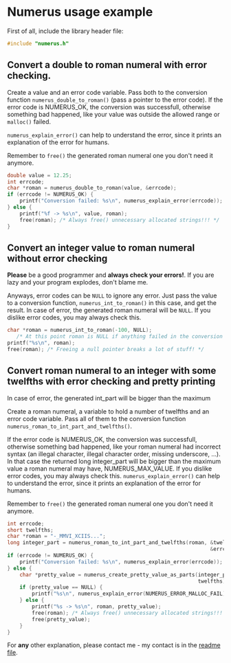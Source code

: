 # Numerus usage example #

First of all, include the library header file:

```C
#include "numerus.h"
```

Convert a double to roman numeral with error checking.
-------------------------------------------------------------------------------

Create a value and an error code variable. Pass both to the conversion function
`numerus_double_to_roman()` (pass a pointer to the error code). If the error 
code is NUMERUS_OK, the conversion was successfull, otherwise something bad 
happened, like your value was outside the allowed range or `malloc()` failed.

`numerus_explain_error()` can help to understand the error, since it prints
an explanation of the error for humans.

Remember to `free()` the generated roman numeral one you don't need it anymore.

```C
double value = 12.25;
int errcode;
char *roman = numerus_double_to_roman(value, &errcode);
if (errcode != NUMERUS_OK) {
    printf("Conversion failed: %s\n", numerus_explain_error(errcode));
} else {
    printf("%f -> %s\n", value, roman);
    free(roman); /* Always free() unnecessary allocated strings!!! */
}
```


Convert an integer value to roman numeral without error checking
-------------------------------------------------------------------------------
**Please** be a good programmer and **always check your errors!**. If you are
lazy and your program explodes, don't blame me.

Anyways, error codes can be `NULL` to ignore any error. Just pass the value to a
conversion function, `numerus_int_to_roman()` in this case, and get the result.
In case of error, the generated roman numeral will be `NULL`. If you dislike 
error codes, you may always check this.

```C
char *roman = numerus_int_to_roman(-100, NULL);
   /* At this point roman is NULL if anything failed in the conversion */
printf("%s\n", roman);
free(roman); /* Freeing a null pointer breaks a lot of stuff! */
```


Convert roman numeral to an integer with some twelfths with error checking and pretty printing
-------------------------------------------------------------------------------

In case of error, the generated int_part will be bigger than the maximum 
 
Create a roman numeral, a variable to hold a number of twelfths and an error 
code variable. Pass all of them to the conversion function
`numerus_roman_to_int_part_and_twelfths()`.

If the error code is NUMERUS_OK, the conversion was successfull, otherwise 
something bad happened, like your roman numeral had incorrect syntax (an illegal
character, illegal character order, missing underscore, ...). In that case the 
returned long integer_part will be bigger than the maximum value a roman numeral
may have, NUMERUS_MAX_VALUE. If you dislike error codes, you may always check 
this. `numerus_explain_error()` can help to understand the error, since it 
prints an explanation of the error for humans.

Remember to `free()` the generated roman numeral one you don't need it anymore.
 
```C
int errcode;
short twelfths;
char *roman = "-_MMVI_XCIIS...";
long integer_part = numerus_roman_to_int_part_and_twelfths(roman, &twelfths, 
                                                                  &errcode);
if (errcode != NUMERUS_OK) {
    printf("Conversion failed: %s\n", numerus_explain_error(errcode));
} else {
    char *pretty_value = numerus_create_pretty_value_as_parts(integer_part, 
                                                              twelfths);
    if (pretty_value == NULL) {
        printf("%s\n", numerus_explain_error(NUMERUS_ERROR_MALLOC_FAIL));
    } else {
        printf("%s -> %s\n", roman, pretty_value);
        free(roman); /* Always free() unnecessary allocated strings!!! */
        free(pretty_value);
    }
}
```
For **any** other explanation, please contact me - my contact is in the 
[readme file](http://thematjaz.github.io/Numerus/).

